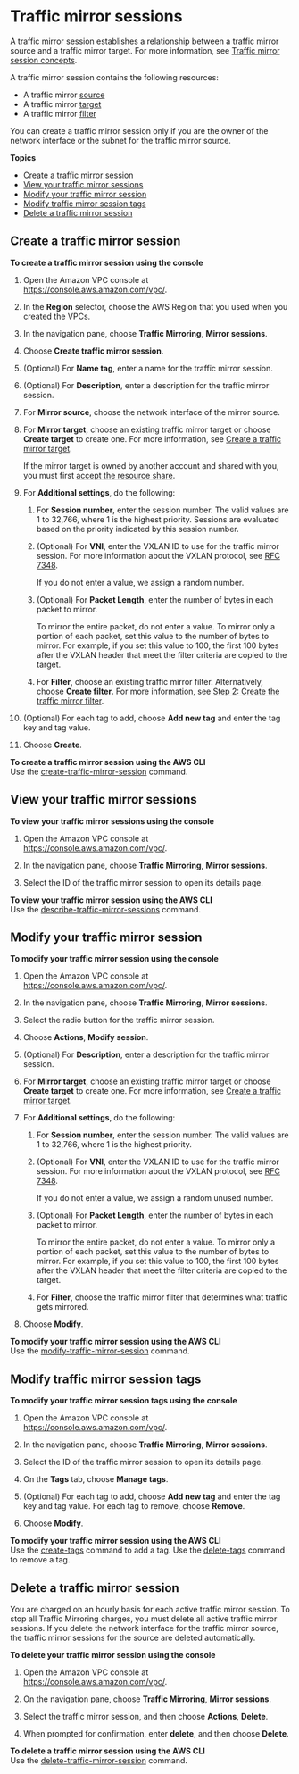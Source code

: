 # Traffic mirror sessions<a name="traffic-mirroring-session"></a>

A traffic mirror session establishes a relationship between a traffic mirror source and a traffic mirror target\. For more information, see [Traffic mirror session concepts](traffic-mirroring-sessions.md)\.

A traffic mirror session contains the following resources:
+ A traffic mirror [source](traffic-mirroring-sessions.md#traffic-mirroring-sources)
+ A traffic mirror [target](traffic-mirroring-target.md)
+ A traffic mirror [filter](traffic-mirroring-filter.md)

You can create a traffic mirror session only if you are the owner of the network interface or the subnet for the traffic mirror source\.

**Topics**
+ [Create a traffic mirror session](#create-traffic-mirroring-session)
+ [View your traffic mirror sessions](#view-traffic-mirroring-session)
+ [Modify your traffic mirror session](#modify-traffic-mirroring-session)
+ [Modify traffic mirror session tags](#tag-traffic-mirroring-session)
+ [Delete a traffic mirror session](#delete-traffic-mirroring-session)

## Create a traffic mirror session<a name="create-traffic-mirroring-session"></a>

**To create a traffic mirror session using the console**

1. Open the Amazon VPC console at [https://console\.aws\.amazon\.com/vpc/](https://console.aws.amazon.com/vpc/)\.

1. In the **Region** selector, choose the AWS Region that you used when you created the VPCs\.

1. In the navigation pane, choose **Traffic Mirroring**, **Mirror sessions**\.

1. Choose **Create traffic mirror session**\.

1. \(Optional\) For **Name tag**, enter a name for the traffic mirror session\.

1. \(Optional\) For **Description**, enter a description for the traffic mirror session\.

1. For **Mirror source**, choose the network interface of the mirror source\.

1. For **Mirror target**, choose an existing traffic mirror target or choose **Create target** to create one\. For more information, see [Create a traffic mirror target](traffic-mirroring-target.md#create-traffic-mirroring-target)\.

   If the mirror target is owned by another account and shared with you, you must first [accept the resource share](cross-account-traffic-mirroring-targets.md#tm-share-accept)\.

1. For **Additional settings**, do the following:

   1. For **Session number**, enter the session number\. The valid values are 1 to 32,766, where 1 is the highest priority\. Sessions are evaluated based on the priority indicated by this session number\.

   1. \(Optional\) For **VNI**, enter the VXLAN ID to use for the traffic mirror session\. For more information about the VXLAN protocol, see [RFC 7348](https://tools.ietf.org/html/rfc7348)\.

      If you do not enter a value, we assign a random number\.

   1. \(Optional\) For **Packet Length**, enter the number of bytes in each packet to mirror\.

      To mirror the entire packet, do not enter a value\. To mirror only a portion of each packet, set this value to the number of bytes to mirror\. For example, if you set this value to 100, the first 100 bytes after the VXLAN header that meet the filter criteria are copied to the target\.

   1. For **Filter**, choose an existing traffic mirror filter\. Alternatively, choose **Create filter**\. For more information, see [Step 2: Create the traffic mirror filter](traffic-mirroring-getting-started.md#step-create-traffic-mirroring-filters)\.

1. \(Optional\) For each tag to add, choose **Add new tag** and enter the tag key and tag value\.

1. Choose **Create**\.

**To create a traffic mirror session using the AWS CLI**  
Use the [create\-traffic\-mirror\-session](https://docs.aws.amazon.com/cli/latest/reference/ec2/create-traffic-mirror-session.html) command\.

## View your traffic mirror sessions<a name="view-traffic-mirroring-session"></a>

**To view your traffic mirror sessions using the console**

1. Open the Amazon VPC console at [https://console\.aws\.amazon\.com/vpc/](https://console.aws.amazon.com/vpc/)\.

1. In the navigation pane, choose **Traffic Mirroring**, **Mirror sessions**\.

1. Select the ID of the traffic mirror session to open its details page\.

**To view your traffic mirror session using the AWS CLI**  
Use the [describe\-traffic\-mirror\-sessions](https://docs.aws.amazon.com/cli/latest/reference/ec2/describe-traffic-mirror-sessions.html) command\.

## Modify your traffic mirror session<a name="modify-traffic-mirroring-session"></a>

**To modify your traffic mirror session using the console**

1. Open the Amazon VPC console at [https://console\.aws\.amazon\.com/vpc/](https://console.aws.amazon.com/vpc/)\.

1. In the navigation pane, choose **Traffic Mirroring**, **Mirror sessions**\.

1. Select the radio button for the traffic mirror session\.

1. Choose **Actions**, **Modify session**\.

1. \(Optional\) For **Description**, enter a description for the traffic mirror session\.

1. For **Mirror target**, choose an existing traffic mirror target or choose **Create target** to create one\. For more information, see [Create a traffic mirror target](traffic-mirroring-target.md#create-traffic-mirroring-target)\.

1. For **Additional settings**, do the following:

   1. For **Session number**, enter the session number\. The valid values are 1 to 32,766, where 1 is the highest priority\.

   1. \(Optional\) For **VNI**, enter the VXLAN ID to use for the traffic mirror session\. For more information about the VXLAN protocol, see [RFC 7348](https://tools.ietf.org/html/rfc7348)\.

      If you do not enter a value, we assign a random unused number\.

   1. \(Optional\) For **Packet Length**, enter the number of bytes in each packet to mirror\.

      To mirror the entire packet, do not enter a value\. To mirror only a portion of each packet, set this value to the number of bytes to mirror\. For example, if you set this value to 100, the first 100 bytes after the VXLAN header that meet the filter criteria are copied to the target\.

   1. For **Filter**, choose the traffic mirror filter that determines what traffic gets mirrored\.

1. Choose **Modify**\.

**To modify your traffic mirror session using the AWS CLI**  
Use the [modify\-traffic\-mirror\-session](https://docs.aws.amazon.com/cli/latest/reference/ec2/modify-traffic-mirror-session.html) command\.

## Modify traffic mirror session tags<a name="tag-traffic-mirroring-session"></a>

**To modify your traffic mirror session tags using the console**

1. Open the Amazon VPC console at [https://console\.aws\.amazon\.com/vpc/](https://console.aws.amazon.com/vpc/)\.

1. In the navigation pane, choose **Traffic Mirroring**, **Mirror sessions**\.

1. Select the ID of the traffic mirror session to open its details page\.

1. On the **Tags** tab, choose **Manage tags**\.

1. \(Optional\) For each tag to add, choose **Add new tag** and enter the tag key and tag value\. For each tag to remove, choose **Remove**\.

1. Choose **Modify**\.

**To modify your traffic mirror session using the AWS CLI**  
Use the [create\-tags](https://docs.aws.amazon.com/cli/latest/reference/ec2/create-tags.html) command to add a tag\. Use the [delete\-tags](https://docs.aws.amazon.com/cli/latest/reference/ec2/delete-tags.html) command to remove a tag\.

## Delete a traffic mirror session<a name="delete-traffic-mirroring-session"></a>

You are charged on an hourly basis for each active traffic mirror session\. To stop all Traffic Mirroring charges, you must delete all active traffic mirror sessions\. If you delete the network interface for the traffic mirror source, the traffic mirror sessions for the source are deleted automatically\.

**To delete your traffic mirror session using the console**

1. Open the Amazon VPC console at [https://console\.aws\.amazon\.com/vpc/](https://console.aws.amazon.com/vpc/)\.

1. On the navigation pane, choose **Traffic Mirroring**, **Mirror sessions**\.

1. Select the traffic mirror session, and then choose **Actions**, **Delete**\.

1. When prompted for confirmation, enter **delete**, and then choose **Delete**\.

**To delete a traffic mirror session using the AWS CLI**  
Use the [delete\-traffic\-mirror\-session](https://docs.aws.amazon.com/cli/latest/reference/ec2/delete-traffic-mirror-session.html) command\.